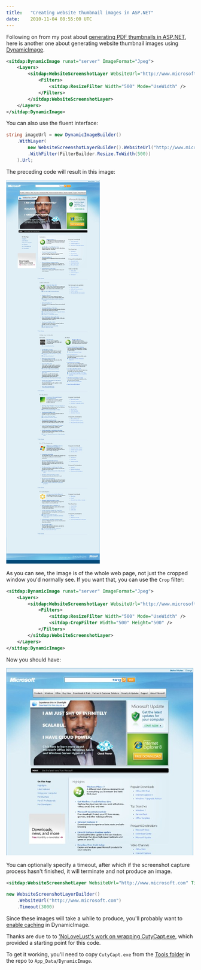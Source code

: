 ```yaml
---
title:   "Creating website thumbnail images in ASP.NET"
date:    2010-11-04 08:55:00 UTC
---
```


Following on from my post about [generating PDF thumbnails in ASP.NET](/blog/archive/2010/11/04/creating-thumbnails-of-a-pdf-in-aspnet), here is another one about generating website thumbnail images using [DynamicImage](https://github.com/sitdap/dynamic-image).

``` xml
<sitdap:DynamicImage runat="server" ImageFormat="Jpeg">
	<Layers>
		<sitdap:WebsiteScreenshotLayer WebsiteUrl="http://www.microsoft.com">
			<Filters>
				<sitdap:ResizeFilter Width="500" Mode="UseWidth" />
			</Filters>
		</sitdap:WebsiteScreenshotLayer>
	</Layers>
</sitdap:DynamicImage>
```

<p>You can also use the fluent interface:</p>

``` csharp
string imageUrl = new DynamicImageBuilder()
	.WithLayer(
		new WebsiteScreenshotLayerBuilder().WebsiteUrl("http://www.microsoft.com")
		.WithFilter(FilterBuilder.Resize.ToWidth(500))
	).Url;
```

The preceding code will result in this image:

![](/assets/posts/websitethumbnaillayer1.jpg)

As you can see, the image is of the whole web page, not just the cropped window you'd normally see. If you want that, you can use the `Crop` filter:

``` xml
<sitdap:DynamicImage runat="server" ImageFormat="Jpeg">
	<Layers>
		<sitdap:WebsiteScreenshotLayer WebsiteUrl="http://www.microsoft.com">
			<Filters>
				<sitdap:ResizeFilter Width="500" Mode="UseWidth" />
				<sitdap:CropFilter Width="500" Height="500" />
			</Filters>
		</sitdap:WebsiteScreenshotLayer>
	</Layers>
</sitdap:DynamicImage>
```

Now you should have:

![](/assets/posts/websitethumbnaillayer2.jpg)

You can optionally specify a timeout, after which if the screenshot capture process hasn't finished, it will terminate and not produce an image. 

``` xml
<sitdap:WebsiteScreenshotLayer WebsiteUrl="http://www.microsoft.com" Timeout="3000" />
```

``` csharp
new WebsiteScreenshotLayerBuilder()
	.WebsiteUrl("http://www.microsoft.com")
	.Timeout(3000)
```

Since these images will take a while to produce, you'll probably want to [enable caching](https://github.com/sitdap/dynamic-image/wiki/Getting-Started) in DynamicImage.

Thanks are due to to ['NoLoveLust's work on wrapping CutyCapt.exe](http://nolovelust.com/post/C-Website-Screenshot-Generator-AKA-Get-Screenshot-of-Webpage-With-Aspnet-C.aspx), which provided a starting point for this code.

To get it working, you'll need to copy `CutyCapt.exe` from the [Tools folder](https://github.com/tgjones/dynamic-image/tree/master/Tools/) in the repo to `App_Data/DynamicImage`.